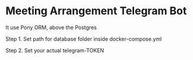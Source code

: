 # Meeting Arrangement Telegram Bot

It use Pony ORM, above the Postgres

Step 1. Set path for database folder inside docker-compose.yml

Step 2. Set your actual telegram-TOKEN
